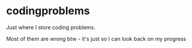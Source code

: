 # codingproblems
Just where I store coding problems.

Most of them are wrong btw - it's just so I can look back on my progress